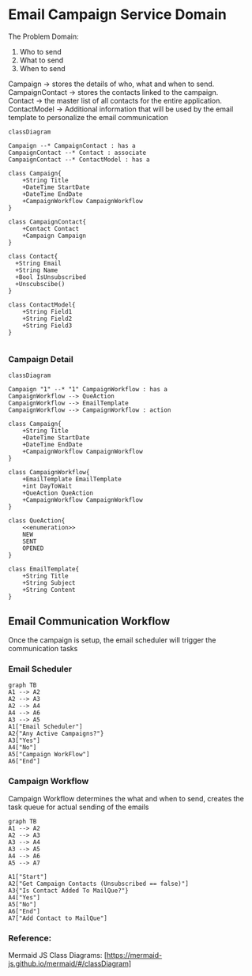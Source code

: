 # Email Campaign Service Domain

The Problem Domain:
1. Who to send
2. What to send
3. When to send

Campaign -> stores the details of who, what and when to send. \
CampaignContact -> stores the contacts linked to the campaign. \
Contact -> the master list of all contacts for the entire application. \
ContactModel -> Additional information that will be used by the email template to personalize the email communication

```mermaid
classDiagram

Campaign --* CampaignContact : has a
CampaignContact --* Contact : associate
CampaignContact --* ContactModel : has a

class Campaign{
    +String Title
    +DateTime StartDate
    +DateTime EndDate
    +CampaignWorkflow CampaignWorkflow
}

class CampaignContact{
    +Contact Contact
    +Campaign Campaign
}

class Contact{
  +String Email
  +String Name
  +Bool IsUnsubscribed
  +Unscubscibe()
}

class ContactModel{
    +String Field1
    +String Field2
    +String Field3
}


```
### Campaign Detail

```mermaid
classDiagram

Campaign "1" --* "1" CampaignWorkflow : has a
CampaignWorkflow --> QueAction
CampaignWorkflow --> EmailTemplate
CampaignWorkflow --> CampaignWorkflow : action

class Campaign{
    +String Title
    +DateTime StartDate
    +DateTime EndDate
    +CampaignWorkflow CampaignWorkflow
}

class CampaignWorkflow{
    +EmailTemplate EmailTemplate
    +int DayToWait
    +QueAction QueAction
    +CampaignWorkflow CampaignWorkflow
}

class QueAction{
    <<enumeration>>
    NEW
    SENT
    OPENED
}

class EmailTemplate{
    +String Title
    +String Subject
    +String Content
}
```

## Email Communication Workflow
Once the campaign is setup, the email scheduler will trigger the communication tasks

### Email Scheduler
```mermaid
graph TB
A1 --> A2
A2 --> A3
A2 --> A4
A4 --> A6
A3 --> A5
A1["Email Scheduler"]
A2{"Any Active Campaigns?"}
A3["Yes"]
A4["No"] 
A5["Campaign WorkFlow"]
A6["End"]

```

### Campaign Workflow
Campaign Workflow determines the what and when to send, creates the task queue for actual sending of the emails

```mermaid
graph TB
A1 --> A2
A2 --> A3
A3 --> A4
A3 --> A5
A4 --> A6
A5 --> A7

A1["Start"]
A2["Get Campaign Contacts (Unsubscribed == false)"]
A3{"Is Contact Added To MailQue?"}
A4["Yes"]
A5["No"]
A6["End"]
A7["Add Contact to MailQue"]
```





### Reference:
Mermaid JS
Class Diagrams: [https://mermaid-js.github.io/mermaid/#/classDiagram]